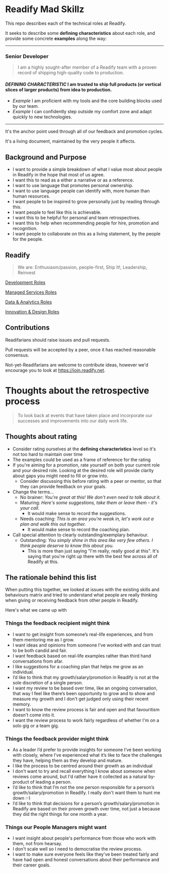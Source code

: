 ﻿# Readify Mad Skillz

This repo describes each of the technical roles at Readify.

It seeks to describe some **defining characteristics** about each role, and provide some concrete **examples** along the way:

  ---
  ### Senior Developer
  > I am a highly sought-after member of a Readify team with a proven record of shipping high-quality code to production.

  #### _DEFINING CHARACTERISTIC_ I am trusted to ship full products (or vertical slices of larger products) from idea to production.
  - _Example_ I am proficient with my tools and the core building blocks used by our team.
  - _Example_ I can confidently step outside my comfort zone and adapt quickly to new technologies.
  ---

It's the anchor point used through all of our feedback and promotion cycles.

It's a living document, maintained by the very people it affects.

## Background and Purpose

- I want to provide a simple breakdown of what I value most about people in Readify in the hope that most of us agree.
- I want this to read as a either a narrative or as a reference.
- I want to use language that promotes personal ownership.
- I want to use language people can identify with, more human than human resources.
- I want people to be inspired to grow personally just by reading through this.
- I want people to feel like this is achievable.
- I want this to be helpful for personal and team retrospectives.
- I want this to help when recommending people for hire, promotion and recognition.
- I want people to collaborate on this as a living statement, by the people for the people.

## Readify

> We are: Enthusiasm/passion, people-first, Ship It!, Leadership, Reinvest

[Development Roles](Development.md)

[Managed Services Roles](Managed%20Services.md)

[Data & Analytics Roles](DataAndAnalytics.md)

[Innovation & Design Roles](InnovationAndDesign.md)

## Contributions

Readifarians should raise issues and pull requests.

Pull requests will be accepted by a peer, once it has reached reasonable consensus.

Not-yet-Readifarians are welcome to contribute ideas, however we'd encourage you to look at https://join.readify.net.


# Thoughts about the retrospective process
> To look back at events that have taken place and incorporate our successes and improvements into our daily work life.


## Thoughts about rating
- Consider rating ourselves at the **defining characteristics** level so it's not too hard to maintain over time
- The examples could be used as a frame of reference for the rating
- If you're aiming for a promotion, rate yourself on both your current role and your desired role. Looking at the desired role will provide clarity about gaps you might need to fill or grow into.
  - Consider discussing this before rating with a peer or mentor, so that they can provide feedback on your goals.
- Change the terms...
  - No brainer: _You're great at this! We don't even need to talk about it._
  - Maturing: _Here's some suggestions, take them or leave them - it's your call._
    - It would make sense to record the suggestions.
  - Needs coaching: _This is an area you're weak in, let's work out a plan and walk this out together._
    - It would make sense to record the coaching plan.
- Call special attention to clearly outstanding/exemplary behaviour.
  - Outstanding: _You simply shine in this area like very few others. I think people deserve to know this about you._
    - This is more than just saying "I'm really, really good at this". It's saying that you're right up there with the best few across all of Readify at this.

## The rationale behind this list

When putting this together, we looked at issues with the existing skills and behaviours matrix and tried to understand what people are really thinking when giving or receiving feedback from other people in Readify.

Here's what we came up with

### Things the feedback recipient might think
- I want to get insight from someone’s real-life experiences, and from them mentoring me as I grow.
- I want ideas and opinions from someone I’ve worked with and can trust to be both candid and fair.
- I want feedback based on real-life examples rather than third hand conversations from afar.
- I like suggestions for a coaching plan that helps me grow as an individual.
- I’d like to think that my growth/salary/promotion in Readify is not at the sole discretion of a single person.
- I want my review to be based over time, like an ongoing conversation, that way I feel like there’s been opportunity to grow and to show and measure my growth and I don't get judged only using their recent memory.
- I want to know the review process is fair and open and that favouritism doesn't come into it.
- I want the review process to work fairly regardless of whether I'm on a solo gig or a team gig.

### Things the feedback provider might think
- As a leader I’d prefer to provide insights for someone I’ve been working with closely, where I’ve experienced what it’s like to face the challenges they have, helping them as they develop and mature.
- I like the process to be centred around their growth as an individual
- I don't want to try and recall everything I know about someone when reviews come around, but I'd rather have it collected as a natural by-product of leading a person.
- I’d like to think that I’m not the one person responsible for a person’s growth/salary/promotion in Readify. I really don't want them to hunt me down :-)
- I’d like to think that decisions for a person’s growth/salary/promotion in Readify are based on their proven growth over time, not just a because they did the right things for one month a year.

### Things our People Managers might want
- I want insight about people's performance from those who work with them, not from hearsay.
- I don't scale well so I need to democratise the review process.
- I want to make sure everyone feels like they've been treated fairly and have had open and honest conversations about their performance and their career goals.
